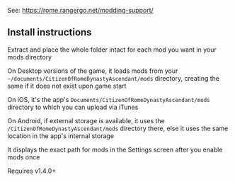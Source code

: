 See: https://rome.rangergo.net/modding-support/

## Install instructions

Extract and place the whole folder intact for each mod you want in your mods directory

On Desktop versions of the game, it loads mods from your `~/documents/CitizenOfRomeDynastyAscendant/mods` directory, creating the same if it does not exist upon game start

On iOS, it's the app's `Documents/CitizenOfRomeDynastyAscendant/mods` directory to which you can upload via iTunes

On Android, if external storage is available, it uses the `/CitizenOfRomeDynastyAscendant/mods` directory there, else it uses the same location in the app's internal storage

It displays the exact path for mods in the Settings screen after you enable mods once

Requires v1.4.0+

